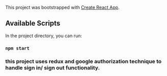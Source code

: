 This project was bootstrapped with [Create React App](https://github.com/facebook/create-react-app).

## Available Scripts

In the project directory, you can run:

### `npm start`


### this project uses redux and google authorization technique to handle sign in/ sign out functionality.
